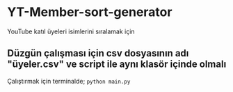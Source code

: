 # YT-Member-sort-generator
YouTube katıl üyeleri isimlerini sıralamak için

## Düzgün çalışması için csv dosyasının adı "üyeler.csv" ve script ile aynı klasör içinde olmalı

Çalıştırmak için terminalde;
``` python main.py ```
